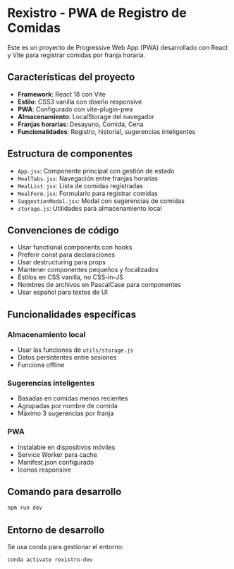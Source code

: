 <!-- Use this file to provide workspace-specific custom instructions to Copilot. For more details, visit https://code.visualstudio.com/docs/copilot/copilot-customization#_use-a-githubcopilotinstructionsmd-file -->

# Rexistro - PWA de Registro de Comidas

Este es un proyecto de Progressive Web App (PWA) desarrollado con React y Vite para registrar comidas por franja horaria.

## Características del proyecto

- **Framework**: React 18 con Vite
- **Estilo**: CSS3 vanilla con diseño responsive
- **PWA**: Configurado con vite-plugin-pwa
- **Almacenamiento**: LocalStorage del navegador
- **Franjas horarias**: Desayuno, Comida, Cena
- **Funcionalidades**: Registro, historial, sugerencias inteligentes

## Estructura de componentes

- `App.jsx`: Componente principal con gestión de estado
- `MealTabs.jsx`: Navegación entre franjas horarias
- `MealList.jsx`: Lista de comidas registradas
- `MealForm.jsx`: Formulario para registrar comidas
- `SuggestionModal.jsx`: Modal con sugerencias de comidas
- `storage.js`: Utilidades para almacenamiento local

## Convenciones de código

- Usar functional components con hooks
- Preferir const para declaraciones
- Usar destructuring para props
- Mantener componentes pequeños y focalizados
- Estilos en CSS vanilla, no CSS-in-JS
- Nombres de archivos en PascalCase para componentes
- Usar español para textos de UI

## Funcionalidades específicas

### Almacenamiento local
- Usar las funciones de `utils/storage.js`
- Datos persistentes entre sesiones
- Funciona offline

### Sugerencias inteligentes
- Basadas en comidas menos recientes
- Agrupadas por nombre de comida
- Máximo 3 sugerencias por franja

### PWA
- Instalable en dispositivos móviles
- Service Worker para cache
- Manifest.json configurado
- Iconos responsive

## Comando para desarrollo

```bash
npm run dev
```

## Entorno de desarrollo

Se usa conda para gestionar el entorno:
```bash
conda activate rexistro-dev
```
